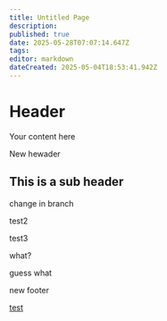 ```yaml
---
title: Untitled Page
description: 
published: true
date: 2025-05-28T07:07:14.647Z
tags: 
editor: markdown
dateCreated: 2025-05-04T18:53:41.942Z
---
```


# Header
Your content here

New hewader

## This is a sub header

change in branch

test2

test3

what?

guess what

new footer

[test](./page)